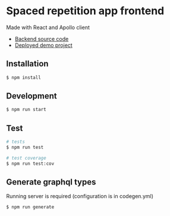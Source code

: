 # Spaced repetition app frontend

Made with React and Apollo client
- [Backend source code](https://github.com/vladn17/spaced-repetition-back)
- [Deployed demo project](https://spacedrepeat.surge.sh/)

## Installation

```bash
$ npm install
```

## Development

```bash
$ npm run start
```

## Test

```bash
# tests
$ npm run test

# test coverage
$ npm run test:cov
```

## Generate graphql types

Running server is required (configuration is in codegen.yml)

```bash
$ npm run generate
```
